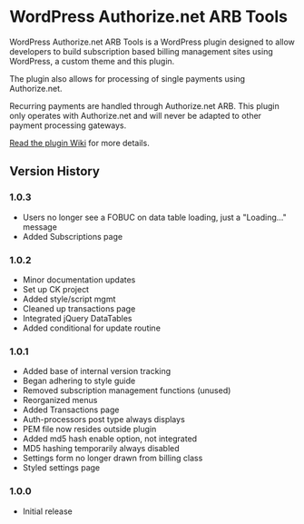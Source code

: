 WordPress Authorize.net ARB Tools
=================================

WordPress Authorize.net ARB Tools is a WordPress plugin designed to allow developers to build subscription based billing management sites using WordPress, a custom theme and this plugin.

The plugin also allows for processing of single payments using Authorize.net.

Recurring payments are handled through Authorize.net ARB. This plugin only operates with Authorize.net and will never be adapted to other payment processing gateways.

[Read the plugin Wiki](https://github.com/ryanburnette/WordPress-Authorize.net-ARB-Tools/wiki) for more details.

Version History
---------------

### 1.0.3
+ Users no longer see a FOBUC on data table loading, just a "Loading..." message
+ Added Subscriptions page

### 1.0.2
+ Minor documentation updates
+ Set up CK project
+ Added style/script mgmt
+ Cleaned up transactions page
+ Integrated jQuery DataTables
+ Added conditional for update routine

### 1.0.1
+ Added base of internal version tracking
+ Began adhering to style guide
+ Removed subscription management functions (unused)
+ Reorganized menus
+ Added Transactions page
+ Auth-processors post type always displays
+ PEM file now resides outside plugin
+ Added md5 hash enable option, not integrated
+ MD5 hashing temporarily always disabled
+ Settings form no longer drawn from billing class
+ Styled settings page

### 1.0.0
+ Initial release
